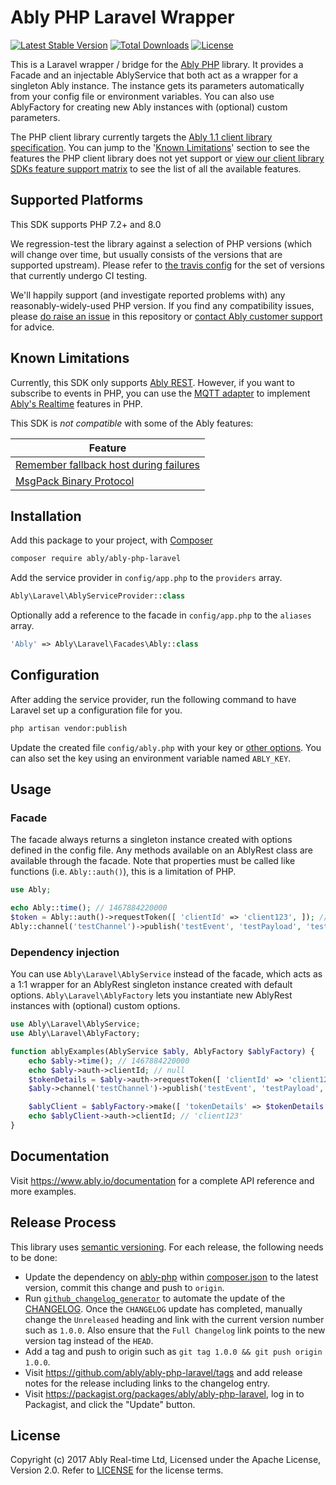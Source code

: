 # Ably PHP Laravel Wrapper

[![Latest Stable Version](https://poser.pugx.org/ably/ably-php-laravel/v/stable)](https://packagist.org/packages/ably/ably-php-laravel)
[![Total Downloads](https://poser.pugx.org/ably/ably-php-laravel/downloads)](https://packagist.org/packages/ably/ably-php-laravel)
[![License](https://poser.pugx.org/ably/ably-php-laravel/license)](https://packagist.org/packages/ably/ably-php-laravel)

This is a Laravel wrapper / bridge for the [Ably PHP](https://github.com/ably/ably-php) library. It provides a Facade and an injectable AblyService that both act as a wrapper for a singleton Ably instance. The instance gets its parameters automatically from your config file or environment variables. You can also use AblyFactory for creating new Ably instances with (optional) custom parameters.

The PHP client library currently targets the [Ably 1.1 client library specification](https://www.ably.io/documentation/client-lib-development-guide/features/). You can jump to the '[Known Limitations](#known-limitations)' section to see the features the PHP client library does not yet support or [view our client library SDKs feature support matrix](https://www.ably.io/download/sdk-feature-support-matrix) to see the list of all the available features.

## Supported Platforms

This SDK supports PHP 7.2+ and 8.0

We regression-test the library against a selection of PHP versions (which will change over time, but usually consists of the versions that are supported upstream). Please refer to [the travis config](.travis.yml) for the set of versions that currently undergo CI testing.

We'll happily support (and investigate reported problems with) any reasonably-widely-used PHP version.
If you find any compatibility issues, please [do raise an issue](https://github.com/ably/ably-php-laravel/issues/new) in this repository or [contact Ably customer support](https://support.ably.io/) for advice.

## Known Limitations

Currently, this SDK only supports [Ably REST](https://www.ably.io/documentation/rest). However, if you want to subscribe to events in PHP, you can use the [MQTT adapter](https://www.ably.io/documentation/mqtt) to implement [Ably's Realtime](https://www.ably.io/documentation/realtime) features in PHP. 

This SDK is *not compatible* with some of the Ably features:

| Feature |
| --- |
| [Remember fallback host during failures](https://www.ably.io/documentation/realtime/usage#client-options) |
| [MsgPack Binary Protocol](https://www.ably.io/documentation/realtime/usage#client-options) |

## Installation

Add this package to your project, with [Composer](https://getcomposer.org/)

```bash
composer require ably/ably-php-laravel
```

Add the service provider in `config/app.php` to the `providers` array.

```php
Ably\Laravel\AblyServiceProvider::class
```

Optionally add a reference to the facade in `config/app.php` to the `aliases` array.

```php
'Ably' => Ably\Laravel\Facades\Ably::class
```

## Configuration

After adding the service provider, run the following command to have Laravel set up a configuration file for you.

```bash
php artisan vendor:publish
```

Update the created file `config/ably.php` with your key or [other options](https://www.ably.io/documentation/rest/usage#client-options). You can also set the key using an environment variable named `ABLY_KEY`.

## Usage

### Facade

The facade always returns a singleton instance created with options defined in the config file. Any methods available on an AblyRest class are available through the facade. Note that properties must be called like functions (i.e. `Ably::auth()`), this is a limitation of PHP.

```php
use Ably;

echo Ably::time(); // 1467884220000
$token = Ably::auth()->requestToken([ 'clientId' => 'client123', ]); // Ably\Models\TokenDetails
Ably::channel('testChannel')->publish('testEvent', 'testPayload', 'testClientId');
```

### Dependency injection

You can use `Ably\Laravel\AblyService` instead of the facade, which acts as a 1:1 wrapper for an AblyRest singleton instance created with default options. `Ably\Laravel\AblyFactory` lets you instantiate new AblyRest instances with (optional) custom options.

```php
use Ably\Laravel\AblyService;
use Ably\Laravel\AblyFactory;

function ablyExamples(AblyService $ably, AblyFactory $ablyFactory) {
	echo $ably->time(); // 1467884220000
	echo $ably->auth->clientId; // null
	$tokenDetails = $ably->auth->requestToken([ 'clientId' => 'client123', ]); // Ably\Models\TokenDetails
	$ably->channel('testChannel')->publish('testEvent', 'testPayload', 'testClientId');

	$ablyClient = $ablyFactory->make([ 'tokenDetails' => $tokenDetails ]);
	echo $ablyClient->auth->clientId; // 'client123'
}
```

## Documentation

Visit https://www.ably.io/documentation for a complete API reference and more examples.

## Release Process

This library uses [semantic versioning](http://semver.org/). For each release, the following needs to be done:

* Update the dependency on [ably-php](https://github.com/ably/ably-php) within [composer.json](./composer.json) to the latest version, commit this change and push to `origin`.
* Run [`github_changelog_generator`](https://github.com/skywinder/Github-Changelog-Generator) to automate the update of the [CHANGELOG](./CHANGELOG.md). Once the `CHANGELOG` update has completed, manually change the `Unreleased` heading and link with the current version number such as `1.0.0`. Also ensure that the `Full Changelog` link points to the new version tag instead of the `HEAD`.
* Add a tag and push to origin such as `git tag 1.0.0 && git push origin 1.0.0`.
* Visit https://github.com/ably/ably-php-laravel/tags and add release notes for the release including links to the changelog entry.
* Visit https://packagist.org/packages/ably/ably-php-laravel, log in to Packagist, and click the "Update" button.


## License

Copyright (c) 2017 Ably Real-time Ltd, Licensed under the Apache License, Version 2.0.  Refer to [LICENSE](LICENSE) for the license terms.
